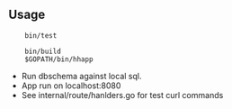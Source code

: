 ## Usage
```
    bin/test

    bin/build
    $GOPATH/bin/hhapp
```
* Run dbschema against local sql.
* App run on localhost:8080
* See internal/route/hanlders.go for test curl commands